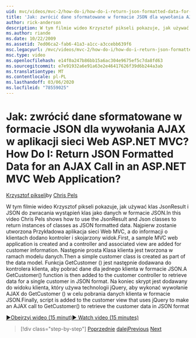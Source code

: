```yaml
---
uid: mvc/videos/mvc-2/how-do-i/how-do-i-return-json-formatted-data-for-an-ajax-call-in-an-aspnet-mvc-web-application
title: 'Jak: zwrócić dane sformatowane w formacie JSON dla wywołania AJAX w aplikacji sieci Web ASP.NET MVC? | Microsoft Docs'
author: rick-anderson
description: W tym filmie wideo Krzysztof pikseli pokazuje, jak używać klas JsonResult i JSON do zwracania wystąpień klas jako danych w formacie JSON. Najpierw Przykładowa witryna sieci Web MVC...
ms.author: riande
ms.date: 10/22/2009
ms.assetid: 7ed06ca2-fab6-41a3-a1cc-a3ccebb639f6
msc.legacyurl: /mvc/videos/mvc-2/how-do-i/how-do-i-return-json-formatted-data-for-an-ajax-call-in-an-aspnet-mvc-web-application
msc.type: video
ms.openlocfilehash: e14f0a247b86bb15a6ac304e9675ef5c7da8fd63
ms.sourcegitcommit: e7e91932a6e91a63e2e46417626f39d6b244a3ab
ms.translationtype: MT
ms.contentlocale: pl-PL
ms.lasthandoff: 03/06/2020
ms.locfileid: "78559025"
---
```

# <a name="how-do-i-return-json-formatted-data-for-an-ajax-call-in-an-aspnet-mvc-web-application"></a><span data-ttu-id="c224e-105">Jak: zwrócić dane sformatowane w formacie JSON dla wywołania AJAX w aplikacji sieci Web ASP.NET MVC?</span><span class="sxs-lookup"><span data-stu-id="c224e-105">How Do I: Return JSON Formatted Data for an AJAX Call in an ASP.NET MVC Web Application?</span></span>

<span data-ttu-id="c224e-106">[Krzysztof pikseli](https://twitter.com/chrispels)</span><span class="sxs-lookup"><span data-stu-id="c224e-106">by [Chris Pels](https://twitter.com/chrispels)</span></span>

<span data-ttu-id="c224e-107">W tym filmie wideo Krzysztof pikseli pokazuje, jak używać klas JsonResult i JSON do zwracania wystąpień klas jako danych w formacie JSON.</span><span class="sxs-lookup"><span data-stu-id="c224e-107">In this video Chris Pels shows how to use the JsonResult and Json classes to return instances of classes as JSON formatted data.</span></span> <span data-ttu-id="c224e-108">Najpierw zostanie utworzona Przykładowa aplikacja sieci Web MVC, a do informacji o klientach dodano kontroler i skojarzony widok.</span><span class="sxs-lookup"><span data-stu-id="c224e-108">First, a sample MVC web application is created and a controller and associated view are added for customer information.</span></span> <span data-ttu-id="c224e-109">Następnie prosta Klasa klienta jest tworzona w ramach modelu danych.</span><span class="sxs-lookup"><span data-stu-id="c224e-109">Then a simple customer class is created as part of the data model.</span></span> <span data-ttu-id="c224e-110">Funkcja GetCustomer () jest następnie dodawana do kontrolera klienta, aby pobrać dane dla jednego klienta w formacie JSON.</span><span class="sxs-lookup"><span data-stu-id="c224e-110">A GetCustomer() function is then added to the customer controller to retrieve data for a single customer in JSON format.</span></span> <span data-ttu-id="c224e-111">Na koniec skrypt jest dodawany do widoku klienta, który używa technologii jQuery, aby wykonać wywołanie AJAX do GetCustomer () w celu pobrania danych klienta w formacie JSON.</span><span class="sxs-lookup"><span data-stu-id="c224e-111">Finally, script is added to the customer view that uses jQuery to make an AJAX call to GetCustomer() to retrieve the customer data in JSON format</span></span>

[<span data-ttu-id="c224e-112">&#9654;Obejrzyj wideo (15 minut)</span><span class="sxs-lookup"><span data-stu-id="c224e-112">&#9654; Watch video (15 minutes)</span></span>](https://channel9.msdn.com/Blogs/ASP-NET-Site-Videos/how-do-i-return-json-formatted-data-for-an-ajax-call-in-an-aspnet-mvc-web-application)

> [!div class="step-by-step"]
> <span data-ttu-id="c224e-113">[Poprzednie](aspnet-mvc-how-10-minute-technical-video-for-developers.md)
> [dalej](how-do-i-work-with-data-in-aspnet-mvc-partial-views.md)</span><span class="sxs-lookup"><span data-stu-id="c224e-113">[Previous](aspnet-mvc-how-10-minute-technical-video-for-developers.md)
[Next](how-do-i-work-with-data-in-aspnet-mvc-partial-views.md)</span></span>
